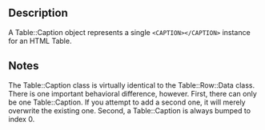 ## Description
A Table::Caption object represents a single `<CAPTION></CAPTION>` instance
for an HTML Table.

## Notes
The Table::Caption class is virtually identical to the Table::Row::Data
class. There is one important behavioral difference, however. First,
there can only be one Table::Caption. If you attempt to add a second one,
it will merely overwrite the existing one. Second, a Table::Caption is
always bumped to index 0.
